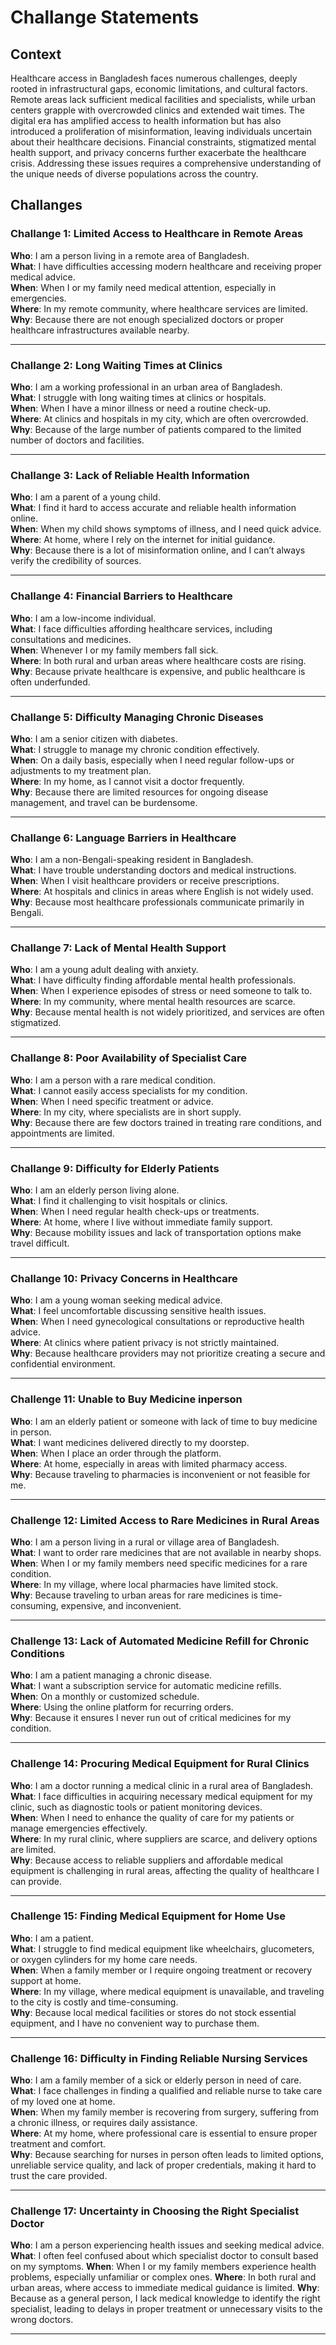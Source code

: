 # Challange Statements

## Context

Healthcare access in Bangladesh faces numerous challenges, deeply rooted in infrastructural gaps, economic limitations, and cultural factors. Remote areas lack sufficient medical facilities and specialists, while urban centers grapple with overcrowded clinics and extended wait times. The digital era has amplified access to health information but has also introduced a proliferation of misinformation, leaving individuals uncertain about their healthcare decisions. Financial constraints, stigmatized mental health support, and privacy concerns further exacerbate the healthcare crisis. Addressing these issues requires a comprehensive understanding of the unique needs of diverse populations across the country.

## Challanges

### Challange 1: Limited Access to Healthcare in Remote Areas  
**Who**: I am a person living in a remote area of Bangladesh.  
**What**: I have difficulties accessing modern healthcare and receiving proper medical advice.  
**When**: When I or my family need medical attention, especially in emergencies.  
**Where**: In my remote community, where healthcare services are limited.  
**Why**: Because there are not enough specialized doctors or proper healthcare infrastructures available nearby.  

---

### Challange 2: Long Waiting Times at Clinics  
**Who**: I am a working professional in an urban area of Bangladesh.  
**What**: I struggle with long waiting times at clinics or hospitals.  
**When**: When I have a minor illness or need a routine check-up.  
**Where**: At clinics and hospitals in my city, which are often overcrowded.  
**Why**: Because of the large number of patients compared to the limited number of doctors and facilities.  

---

### Challange 3: Lack of Reliable Health Information  
**Who**: I am a parent of a young child.  
**What**: I find it hard to access accurate and reliable health information online.  
**When**: When my child shows symptoms of illness, and I need quick advice.  
**Where**: At home, where I rely on the internet for initial guidance.  
**Why**: Because there is a lot of misinformation online, and I can’t always verify the credibility of sources.  

---

### Challange 4: Financial Barriers to Healthcare  
**Who**: I am a low-income individual.  
**What**: I face difficulties affording healthcare services, including consultations and medicines.  
**When**: Whenever I or my family members fall sick.  
**Where**: In both rural and urban areas where healthcare costs are rising.  
**Why**: Because private healthcare is expensive, and public healthcare is often underfunded.  

---

### Challange 5: Difficulty Managing Chronic Diseases  
**Who**: I am a senior citizen with diabetes.  
**What**: I struggle to manage my chronic condition effectively.  
**When**: On a daily basis, especially when I need regular follow-ups or adjustments to my treatment plan.  
**Where**: In my home, as I cannot visit a doctor frequently.  
**Why**: Because there are limited resources for ongoing disease management, and travel can be burdensome.  

---

### Challange 6: Language Barriers in Healthcare  
**Who**: I am a non-Bengali-speaking resident in Bangladesh.  
**What**: I have trouble understanding doctors and medical instructions.  
**When**: When I visit healthcare providers or receive prescriptions.  
**Where**: At hospitals and clinics in areas where English is not widely used.  
**Why**: Because most healthcare professionals communicate primarily in Bengali.  

---

### Challange 7: Lack of Mental Health Support  
**Who**: I am a young adult dealing with anxiety.  
**What**: I have difficulty finding affordable mental health professionals.  
**When**: When I experience episodes of stress or need someone to talk to.  
**Where**: In my community, where mental health resources are scarce.  
**Why**: Because mental health is not widely prioritized, and services are often stigmatized.  

---

### Challange 8: Poor Availability of Specialist Care  
**Who**: I am a person with a rare medical condition.  
**What**: I cannot easily access specialists for my condition.  
**When**: When I need specific treatment or advice.  
**Where**: In my city, where specialists are in short supply.  
**Why**: Because there are few doctors trained in treating rare conditions, and appointments are limited.  

---

### Challange 9: Difficulty for Elderly Patients  
**Who**: I am an elderly person living alone.  
**What**: I find it challenging to visit hospitals or clinics.  
**When**: When I need regular health check-ups or treatments.  
**Where**: At home, where I live without immediate family support.  
**Why**: Because mobility issues and lack of transportation options make travel difficult.  

---

### Challange 10: Privacy Concerns in Healthcare  
**Who**: I am a young woman seeking medical advice.  
**What**: I feel uncomfortable discussing sensitive health issues.  
**When**: When I need gynecological consultations or reproductive health advice.  
**Where**: At clinics where patient privacy is not strictly maintained.  
**Why**: Because healthcare providers may not prioritize creating a secure and confidential environment.  

---

### Challenge 11: Unable to Buy Medicine inperson
**Who**: I am an elderly patient or someone with lack of time to buy medicine in person.<br>
**What**: I want medicines delivered directly to my doorstep.<br>
**When**: When I place an order through the platform.<br>
**Where**: At home, especially in areas with limited pharmacy access.<br>
**Why**: Because traveling to pharmacies is inconvenient or not feasible for me.

---

### Challenge 12: Limited Access to Rare Medicines in Rural Areas
**Who**: I am a person living in a rural or village area of Bangladesh.<br>
**What**: I want to order rare medicines that are not available in nearby shops.<br>
**When**: When I or my family members need specific medicines for a rare condition.<br>
**Where**: In my village, where local pharmacies have limited stock.<br>
**Why**: Because traveling to urban areas for rare medicines is time-consuming, expensive, and inconvenient.

---

### Challenge 13: Lack of Automated Medicine Refill for Chronic Conditions
**Who**: I am a patient managing a chronic disease.<br>
**What**: I want a subscription service for automatic medicine refills.<br>
**When**: On a monthly or customized schedule.<br>
**Where**: Using the online platform for recurring orders.<br>
**Why**: Because it ensures I never run out of critical medicines for my condition.

---

### Challenge 14: Procuring Medical Equipment for Rural Clinics
**Who**: I am a doctor running a medical clinic in a rural area of Bangladesh.<br>
**What**: I face difficulties in acquiring necessary medical equipment for my clinic, such as diagnostic tools or patient monitoring devices.<br>
**When**: When I need to enhance the quality of care for my patients or manage emergencies effectively.<br>
**Where**: In my rural clinic, where suppliers are scarce, and delivery options are limited.<br>
**Why**: Because access to reliable suppliers and affordable medical equipment is challenging in rural areas, affecting the quality of healthcare I can provide.<br>

---

### Challenge 15: Finding Medical Equipment for Home Use
**Who**: I am a patient. <br>
**What**: I struggle to find medical equipment like wheelchairs, glucometers, or oxygen cylinders for my home care needs.<br>
**When**: When a family member or I require ongoing treatment or recovery support at home.<br>
**Where**: In my village, where medical equipment is unavailable, and traveling to the city is costly and time-consuming.<br>
**Why**: Because local medical facilities or stores do not stock essential equipment, and I have no convenient way to purchase them.<br>

---

### Challenge 16: Difficulty in Finding Reliable Nursing Services
**Who**: I am a family member of a sick or elderly person in need of care.<br>
**What**: I face challenges in finding a qualified and reliable nurse to take care of my loved one at home.<br>
**When**: When my family member is recovering from surgery, suffering from a chronic illness, or requires daily assistance.<br>
**Where**: At my home, where professional care is essential to ensure proper treatment and comfort.<br>
**Why**: Because searching for nurses in person often leads to limited options, unreliable service quality, and lack of proper credentials, making it hard to trust the care provided.<br>

---

### Challenge 17: Uncertainty in Choosing the Right Specialist Doctor
**Who**: I am a person experiencing health issues and seeking medical advice.
**What**: I often feel confused about which specialist doctor to consult based on my symptoms.
**When**: When I or my family members experience health problems, especially unfamiliar or complex ones.
**Where**: In both rural and urban areas, where access to immediate medical guidance is limited.
**Why**: Because as a general person, I lack medical knowledge to identify the right specialist, leading to delays in proper treatment or unnecessary visits to the wrong doctors.

---

